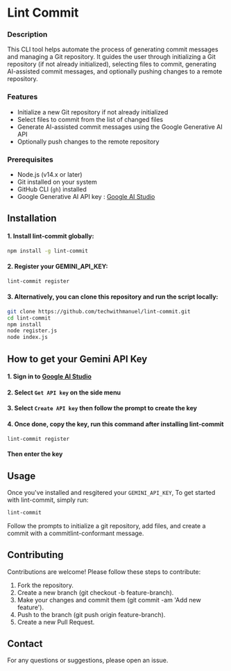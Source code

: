 # Lint Commit

### Description

This CLI tool helps automate the process of generating commit messages and managing a Git repository. It guides the user through initializing a Git repository (if not already initialized), selecting files to commit, generating AI-assisted commit messages, and optionally pushing changes to a remote repository.

### Features

- Initialize a new Git repository if not already initialized
- Select files to commit from the list of changed files
- Generate AI-assisted commit messages using the Google Generative AI API
- Optionally push changes to the remote repository

### Prerequisites

- Node.js (v14.x or later)
- Git installed on your system
- GitHub CLI (`gh`) installed
- Google Generative AI API key : [Google AI Studio](https://ai.google.dev/aistudio)

## Installation

#### 1. Install lint-commit globally:

```bash
npm install -g lint-commit
```

#### 2. Register your GEMINI_API_KEY:

```bash
lint-commit register
```

#### 3. Alternatively, you can clone this repository and run the script locally:

```bash
git clone https://github.com/techwithmanuel/lint-commit.git
cd lint-commit
npm install
node register.js
node index.js
```

## How to get your Gemini API Key

#### 1. Sign in to [Google AI Studio](https://aistudio.google.com/app/prompts/new_chat?pli=1)

#### 2. Select `Get API key` on the side menu

#### 3. Select `Create API key` then follow the prompt to create the key

#### 4. Once done, copy the key, run this command after installing lint-commit

```
lint-commit register
```

#### Then enter the key

## Usage

Once you've installed and resgitered your `GEMINI_API_KEY`, To get started with lint-commit, simply run:

```bash
lint-commit
```

Follow the prompts to initialize a git repository, add files, and create a commit with a commitlint-conformant message.

## Contributing

Contributions are welcome! Please follow these steps to contribute:

1. Fork the repository.
2. Create a new branch (git checkout -b feature-branch).
3. Make your changes and commit them (git commit -am 'Add new feature').
4. Push to the branch (git push origin feature-branch).
5. Create a new Pull Request.

## Contact

For any questions or suggestions, please open an issue.
